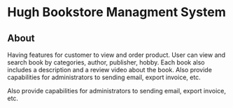 # Hugh Bookstore Managment System

## About
Having features for customer to view and order product. User can view and search book by categories, author, publisher, hobby. Each book also includes a description and a review video about the book. Also provide capabilities for administrators to sending email, export invoice, etc.

Also provide capabilities for administrators to sending email, export invoice, etc.
